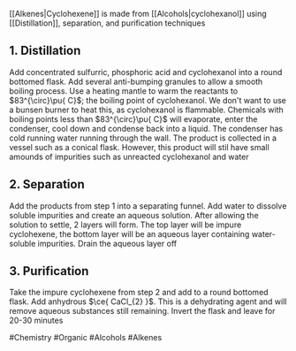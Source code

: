 [[Alkenes|Cyclohexene]] is made from [[Alcohols|cyclohexanol]] using [[Distillation]], separation, and purification techniques
## 1. Distillation
Add concentrated sulfurric, phosphoric acid and cyclohexanol into a round bottomed flask. Add several anti-bumping granules to allow a smooth boiling process. Use a heating mantle to warm the reactants to $83^{\circ}\pu{ C}$; the boiling point of cyclohexanol. We don't want to use a bunsen burner to heat this, as cyclohexanol is flammable. Chemicals with boiling points less than $83^{\circ}\pu{ C}$ will evaporate, enter the condenser, cool down and condense back into a liquid. The condenser has cold running water running through the wall. The product is collected in a vessel such as a conical flask. However, this product will stil have small amounds of impurities such as unreacted cyclohexanol and water
## 2. Separation
Add the products from step 1 into a separating funnel. Add water to dissolve soluble impurities and create an aqueous solution. After allowing the solution to settle, 2 layers will form. The top layer will be impure cyclohexene, the bottom layer will be an aqueous layer containing water-soluble impurities. Drain the aqueous layer off
## 3. Purification
Take the impure cyclohexene from step 2 and add to a round bottomed flask. Add anhydrous $\ce{ CaCl_{2} }$. This is a dehydrating agent and will remove aqueous substances still remaining. Invert the flask and leave for 20-30 minutes

#Chemistry #Organic #Alcohols #Alkenes